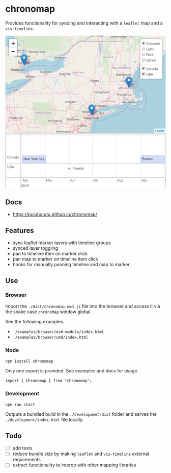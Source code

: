 # chronomap

Provides functionality for syncing and interacting with a `leaflet` map and a `vis-timeline`. 

![screenshot](screenshots/screenshot.png)

## Docs

* https://puiutucutu.github.io/chronomap/

## Features

* sync leaflet marker layers with timeline groups
* synced layer toggling
* pan to timeline item on marker click
* pan map to marker on timeline item click
* hooks for manually panning timeline and map to marker

## Use

### Browser

Import the `./dist/chronomap.umd.js` file into the browser and access it via the snake case `chronoMap` window global.

See the following examples.

* `./examples/browser/es6-module/index.html`
* `./examples/browser/umd/index.html`

### Node

```
npm install chronomap
```

Only one export is provided. See examples and docs for usage.

```
import { Chronomap } from "chronomap";
```

### Development

```
npm run start
```

Outputs a bundled build in the `./development/dist` folder and serves the `
./development/index.html` file locally. 

## Todo

- [ ] add tests 
- [ ] reduce bundle size by making `leaflet` and `vis-timeline` external requirements
- [ ] extract functionality to interop with other mapping libraries
